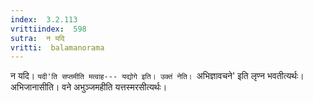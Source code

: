 ```yaml
---
index:  3.2.113
vrittiindex:  598
sutra:  न यदि
vritti:  balamanorama 
---
```


न यदि। `यदी'ति सप्तमीति मत्वाह--- यद्योगे इति। उक्तं नेति। `अभिज्ञावचने' इति लृण्न भवतीत्यर्थः। अभिजानासीति। वने अभुञ्जमहीति यत्तस्मरसीत्यर्थः। 

